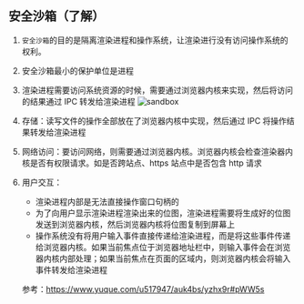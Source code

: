 ## 安全沙箱（了解）

1. <code>安全沙箱</code>的目的是隔离渲染进程和操作系统，让渲染进行没有访问操作系统的权利。
2. 安全沙箱最小的保护单位是进程
3. 渲染进程需要访问系统资源的时候，需要通过浏览器内核来实现，然后将访问的结果通过 IPC 转发给渲染进程
   ![sandbox](/assets/browser/http/17.png)

4. 存储：读写文件的操作全部放在了浏览器内核中实现，然后通过 IPC 将操作结果转发给渲染进程
5. 网络访问：要访问网络，则需要通过浏览器内核。浏览器内核会检查渲染器内核是否有权限请求。如是否跨站点、https 站点中是否包含 http 请求
6. 用户交互：

   - 渲染进程内部是无法直接操作窗口句柄的
   - 为了向用户显示渲染进程渲染出来的位图，渲染进程需要将生成好的位图发送到浏览器内核，然后浏览器内核将位图复制到屏幕上
   - 操作系统没有将用户输入事件直接传递给渲染进程，而是将这些事件传递给浏览器内核。如果当前焦点位于浏览器地址栏中，则输入事件会在浏览器内核内部处理；如果当前焦点在页面的区域内，则浏览器内核会将输入事件转发给渲染进程

   参考：https://www.yuque.com/u517947/auk4bs/yzhx9r#pWW5s
